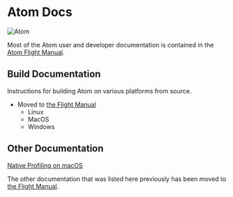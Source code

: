 # Atom Docs

![Atom](https://cloud.githubusercontent.com/assets/72919/2874231/3af1db48-d3dd-11e3-98dc-6066f8bc766f.png)

Most of the Atom user and developer documentation is contained in the [Atom Flight Manual](https://github.com/atom/flight-manual.atom.io).

## Build Documentation

Instructions for building Atom on various platforms from source.

* Moved to [the Flight Manual](https://flight-manual.atom.io/hacking-atom/sections/hacking-on-atom-core/)
    * Linux
    * MacOS
    * Windows

## Other Documentation

[Native Profiling on macOS](./native-profiling.md)

The other documentation that was listed here previously has been moved to [the Flight Manual](https://flight-manual.atom.io).
